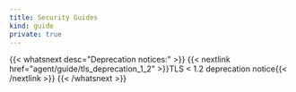```yaml
---
title: Security Guides
kind: guide
private: true
---
```



{{< whatsnext desc="Deprecation notices:" >}}
    {{< nextlink href="agent/guide/tls_deprecation_1_2" >}}TLS < 1.2 deprecation notice{{< /nextlink >}}
{{< /whatsnext >}}